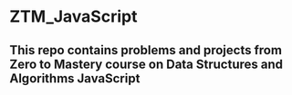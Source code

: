 # ZTM_JavaScript

## This repo contains problems and projects from Zero to Mastery course on Data Structures and Algorithms JavaScript
